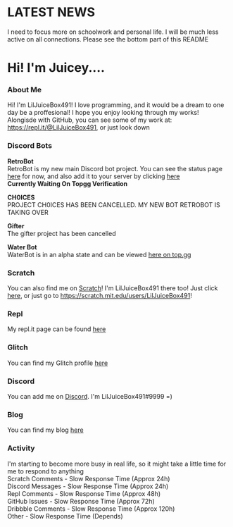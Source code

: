 # LATEST NEWS
I need to focus more on schoolwork and personal life. I will be much less active on all connections. Please see the bottom part of this README <br>
# Hi! I'm Juicey....
### About Me
Hi! I'm LilJuiceBox491! I love programming, and it would be a dream to one day be a proffesional! I hope you enjoy looking through my works! Alongisde with GitHub, you can see some of my work at: https://repl.it/@LilJuiceBox491, or just look down 

### Discord Bots

**RetroBot**<br>
RetroBot is my new main Discord bot project. You can see the status page [here](https://retrobotstatus.repl.co/) for now, and also add it to your server by clicking [here](https://discord.com/oauth2/authorize?client_id=813549527398613055&scope=bot&permissions=1051718)<br>
**Currently Waiting On Topgg Verification** <br>

**CH0ICES**<br>
PROJECT CH0ICES HAS BEEN CANCELLED. MY NEW BOT RETROBOT IS TAKING OVER

**Gifter**<br>
The gifter project has been cancelled<br>

**Water Bot**<br>
WaterBot is in an alpha state and can be viewed [here on top.gg](https://top.gg/bot/799144403138248754)
    
### Scratch
You can also find me on [Scratch](https://scratch.mit.edu/)! I'm LilJuiceBox491 there too! Just click [here](https://scratch.mit.edu/users/LilJuiceBox491), or just go to https://scratch.mit.edu/users/LilJuiceBox491!

### Repl
My repl.it page can be found [here](https://repl.it/@LilJuiceBox491)

### Glitch
You can find my Glitch profile [here](https://glitch.com/@LilJuiceBox491)

### Discord
You can add me on [Discord](https://discord.com/app). I'm LilJuiceBox491#9999 =)

### Blog
You can find my blog [here](https://juiceys-blog.vercel.app/)

### Activity
I'm starting to become more busy in real life, so it might take a little time for me to respond to anything<br>
Scratch Comments - Slow Response Time (Approx 24h) <br>
Discord Messages - Slow Response Time (Approx 24h) <br>
Repl Comments - Slow Response Time (Approx 48h) <br>
GitHub Issues - Slow Response Time (Approx 72h) <br>
Dribbble Comments - Slow Response Time (Approx 120h) <br>
Other - Slow Response Time (Depends) <br>
